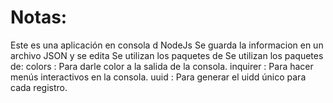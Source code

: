 # Notas: 
Este es una aplicación en consola d NodeJs
Se guarda la informacion en un archivo JSON y se edita
Se utilizan los paquetes de 
Se utilizan los paquetes de:
    colors : Para darle color a la salida de la consola.
    inquirer : Para hacer menús interactivos en la consola.
    uuid : Para generar el uidd único para cada registro.

